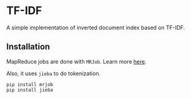 # TF-IDF

A simple implementation of inverted document index based on TF-IDF.

## Installation

MapReduce jobs are done with `MRJob`. Learn more [here](https://mrjob.readthedocs.io/en/latest/).

Also, it uses `jieba` to do tokenization.

```shell
pip install mrjob
pip install jieba
```

